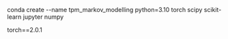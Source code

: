 conda create --name tpm_markov_modelling python=3.10 torch scipy scikit-learn jupyter numpy

torch==2.0.1